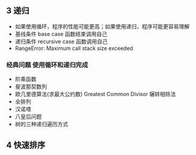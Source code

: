 

## 3 递归
+ 如果使用循环，程序的性能可能更高；如果使用递归，程序可能更容易理解
+ 基线条件 base case 函数结束调用自己
+ 递归条件 recursive case 函数调用自己
+ RangeError: Maximum call stack size exceeded

### 经典问题 使用循环和递归完成
+ 阶乘函数
+ 斐波那契数列
+ 欧几里德算法(求最大公约数) Greatest Common Divisor 辗转相除法
+ 全排列
+ 汉诺塔
+ 八皇后问题
+ 树的三种递归遍历方式

## 4 快速排序